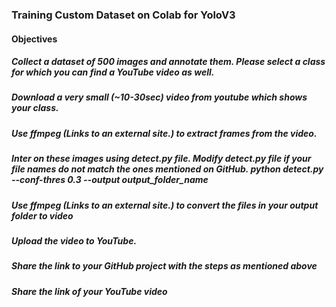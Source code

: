 ### Training Custom Dataset on Colab for YoloV3

#### Objectives
##### Collect a dataset of 500 images and annotate them. Please select a class for which you can find a YouTube video as well.
##### Download a very small (~10-30sec) video from youtube which shows your class.
##### Use ffmpeg (Links to an external site.) to extract frames from the video.
##### Inter on these images using detect.py file. Modify detect.py file if your file names do not match the ones mentioned on GitHub. python detect.py --conf-thres 0.3 --output output_folder_name
##### Use ffmpeg (Links to an external site.) to convert the files in your output folder to video
##### Upload the video to YouTube.
##### Share the link to your GitHub project with the steps as mentioned above
##### Share the link of your YouTube video
